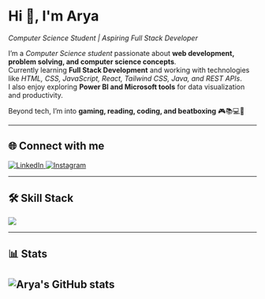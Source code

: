 # Hi 👋, I'm Arya

*Computer Science Student | Aspiring Full Stack Developer*  

I’m a *Computer Science student* passionate about **web development, problem solving, and computer science concepts**.  
Currently learning **Full Stack Development** and working with technologies like *HTML, CSS, JavaScript, React, Tailwind CSS, Java, and REST APIs*.  
I also enjoy exploring **Power BI and Microsoft tools** for data visualization and productivity.  

Beyond tech, I’m into **gaming, reading, coding, and beatboxing** 🎮📚💻🥁  

---

## 🌐 Connect with me  

<a href="https://www.linkedin.com/in/arya-bhoite-a07652266/" target="_blank">
  <img src="https://skillicons.dev/icons?i=linkedin" alt="LinkedIn" />
</a>
<a href="https://www.instagram.com/your-instagram-profile/" target="_blank">
  <img src="https://skillicons.dev/icons?i=instagram" alt="Instagram" />
</a>

---

## 🛠 Skill Stack  

<p align="left"> 
  <img src="https://skillicons.dev/icons?i=html,css,js,tailwind,react,java,nodejs,github,vscode,powerbi" />
</p>  


---

## 📊 Stats  

![Arya's GitHub stats](https://github-readme-stats.vercel.app/api?username=AryaBhoite&show_icons=true&theme=radical)
---
